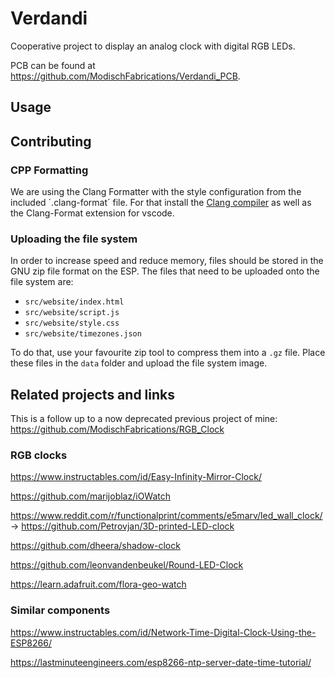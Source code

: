 # Verdandi
Cooperative project to display an analog clock with digital RGB LEDs.

PCB can be found at https://github.com/ModischFabrications/Verdandi_PCB.

## Usage




## Contributing
### CPP Formatting
We are using the Clang Formatter with the style configuration from the included ´.clang-format´ file. For that install the [Clang compiler](https://github.com/nextcloud/desktop/wiki) as well as the Clang-Format extension for vscode.

### Uploading the file system
In order to increase speed and reduce memory, files should be stored in the GNU zip file format on the ESP. The files that need to be uploaded onto the file system are: 
- `src/website/index.html`
- `src/website/script.js`
- `src/website/style.css`
- `src/website/timezones.json`

To do that, use your favourite zip tool to compress them into a `.gz` file. Place these files in the `data` folder and upload the file system image.

## Related projects and links

This is a follow up to a now deprecated previous project of mine: https://github.com/ModischFabrications/RGB_Clock

### RGB clocks
https://www.instructables.com/id/Easy-Infinity-Mirror-Clock/

https://github.com/marijoblaz/iOWatch

https://www.reddit.com/r/functionalprint/comments/e5marv/led_wall_clock/ -> https://github.com/Petrovjan/3D-printed-LED-clock

https://github.com/dheera/shadow-clock

https://github.com/leonvandenbeukel/Round-LED-Clock

https://learn.adafruit.com/flora-geo-watch

### Similar components

https://www.instructables.com/id/Network-Time-Digital-Clock-Using-the-ESP8266/

https://lastminuteengineers.com/esp8266-ntp-server-date-time-tutorial/

